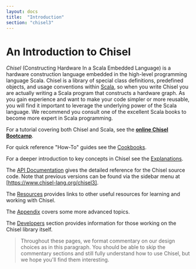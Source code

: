 ```yaml
---
layout: docs
title:  "Introduction"
section: "chisel3"
---
```


# An Introduction to Chisel

_Chisel_ (Constructing
Hardware In a Scala Embedded Language) is a hardware
construction language embedded in the high-level programming language
Scala.
 Chisel is a library of special class
definitions, predefined objects, and usage conventions within [Scala](https://www.scala-lang.org/),
so when you write Chisel you are actually writing a Scala
program that constructs a hardware graph.
As you gain experience and want to make your code simpler or more
reusable, you will find it important to leverage the underlying power
of the Scala language. We recommend you consult one of the excellent
Scala books to become more expert in Scala programming.

For a tutorial covering both Chisel and Scala, see the 
[**online Chisel Bootcamp**](https://mybinder.org/v2/gh/freechipsproject/chisel-bootcamp/master).

For quick reference "How-To" guides see the [Cookbooks](cookbooks).

For a deeper introduction to key concepts in  Chisel see the [Explanations](explanations/explanations).

The [API Documentation](https://www.chisel-lang.org/api/) gives the detailed reference for the Chisel source code.
Note that previous versions can be found via the sidebar menu at [https://www.chisel-lang.org/chisel3].

The [Resources](resources/resources) provides links to other useful resources for learning and working with Chisel.

The [Appendix](appendix/appendix) covers some more advanced topics.

The [Developers](developers/developers) section provides information for those working on the Chisel library itself.

>Throughout these pages, we format commentary on our design choices as in
this paragraph.  You should be able to skip the commentary sections
and still fully understand how to use Chisel, but we hope you'll find
them interesting.
